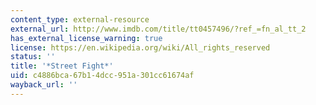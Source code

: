 ```yaml
---
content_type: external-resource
external_url: http://www.imdb.com/title/tt0457496/?ref_=fn_al_tt_2
has_external_license_warning: true
license: https://en.wikipedia.org/wiki/All_rights_reserved
status: ''
title: '*Street Fight*'
uid: c4886bca-67b1-4dcc-951a-301cc61674af
wayback_url: ''
---
```

